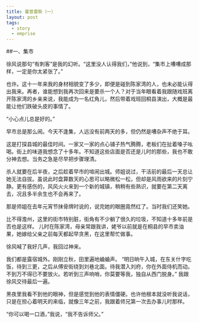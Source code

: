 ```yaml
---
title: 霍普雷斯（一）
layout: post
tags:
  - story
  - emprise
---
```




##一、集市


徐风说那句“有刺客”是我的幻听。“这里没人认得我们，”他说到，“集市上嘈嘈成那样，一定是你太紧张了。”

也许。这十一年来我的身材相貌变了多少，即便是碰到陈家湾的人，也未必能认得出我来。再者，谁能想到我再次回来是要杀一个人？对于当年眼看着我跟随戏班离开陈家湾的乡亲来说，我能成为一名红角儿，然后带着戏班回桐县演出，大概是最能让他们跌破头皮的事情了。

“小心点儿总是好的。”

早市总是那么闹。今天不逢集，人远没有前两天的多，但仍然是嘈杂声不绝于耳。

这是打探县城的最佳时间。一家又一家的点心铺子热气腾腾，老板们在扯着嗓子吆喝。街上的味道我想念了十多年。不知道这些店面是否还是儿时的那些，我也不敢分神去想。当务之急是尽早把步骤理清。

杀人就要在后半夜，之后趁着早市的喧闹出城。师姐说过，干活前的最后一天总让她无法自拔。虽说此时盘算数天的心思可以略微松一松，但却是风雨欲来的片刻宁静。更有感伤的，风风火火来到一个新的城镇，稍稍有些熟识，就要在第二天离去，况且多半余生也不会再来了。

那是师姐在去年元宵节抹骨牌时说的，说完她的眼圈竟然红了。当时我们还笑她。

比不得澹州，这里的街市特别脏，街角有不少躺了很久的垃圾，不知道十多年前是否也是这样。
儿时在陈家湾，母亲常跟我讲，姥爷以前就是在桐县的早市卖油果，她嫁给父亲之前每天都起早贪黑，在这里帮忙做事。

徐风喊了我好几声，我回过神来。

我们都是露宿城外。刚刚立秋，田里遍地蛐蛐声。
“明日晌午入城，在东关什字吃饭，待到三更，之后从傅安街绕到刘巷北面。待我潜入刘府，你在外面侍机而动。不到万不得已不要放火。若听到三声响哨，你莫要等我，独自从西门脱身。”
我跟徐风交待最后一遍。

黑夜里我看不到他的眼神，但是感觉到他的表情僵硬。也许他根本就没听我说话，只是在担心着明天的来临，就像三年之前，我跟着师兄第一次去办事儿时那样。

“你可以喝一口酒，”我说，“我不告诉师父。”

